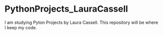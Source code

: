 PythonProjects_LauraCassell
===========================

I am studying Pyton Projects by Laura Cassell. This repository will be where I keep my code.  
